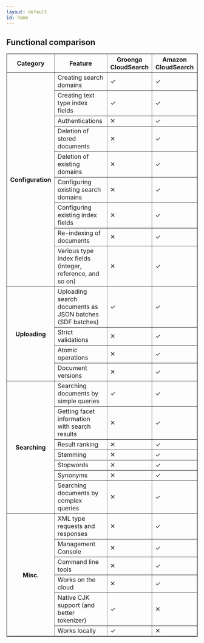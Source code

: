```yaml
---
layout: default
id: home
---
```


## Functional comparison

<table border="1">
  <tr>
    <th>Category</th>
    <th>Feature</th>
    <th>Groonga CloudSearch</th>
    <th>Amazon CloudSearch</th>
  </tr>

  <tr>
    <th rowspan="9">Configuration</th>
    <td>Creating search domains</td>
    <td><span class="functional-ok">&#x2713;</span></td><td><span class="functional-ok">&#x2713;</span></td>
  </tr>
  <tr>
    <td>Creating text type index fields</td>
    <td><span class="functional-ok">&#x2713;</span></td><td><span class="functional-ok">&#x2713;</span></td>
  </tr>
  <tr>
    <td>Authentications</td>
    <td><span class="functional-ng">&#x2715;</span></td><td><span class="functional-ok">&#x2713;</span></td>
  </tr>
  <tr>
    <td>Deletion of stored documents</td>
    <td><span class="functional-ng">&#x2715;</span></td><td><span class="functional-ok">&#x2713;</span></td>
  </tr>
  <tr>
    <td>Deletion of existing domains</td>
    <td><span class="functional-ng">&#x2715;</span></td><td><span class="functional-ok">&#x2713;</span></td>
  </tr>
  <tr>
    <td>Configuring existing search domains</td>
    <td><span class="functional-ng">&#x2715;</span></td><td><span class="functional-ok">&#x2713;</span></td>
  </tr>
  <tr>
    <td>Configuring existing index fields</td>
    <td><span class="functional-ng">&#x2715;</span></td><td><span class="functional-ok">&#x2713;</span></td>
  </tr>
  <tr>
    <td>Re-indexing of documents</td>
    <td><span class="functional-ng">&#x2715;</span></td><td><span class="functional-ok">&#x2713;</span></td>
  </tr>
  <tr>
    <td>Various type index fields (integer, reference, and so on)</td>
    <td><span class="functional-ng">&#x2715;</span></td><td><span class="functional-ok">&#x2713;</span></td>
  </tr>

  <tr>
    <th rowspan="4">Uploading</th>
    <td>Uploading search documents as JSON batches (SDF batches)</td>
    <td><span class="functional-ok">&#x2713;</span></td><td><span class="functional-ok">&#x2713;</span></td>
  </tr>
  <tr>
    <td>Strict validations</td>
    <td><span class="functional-ng">&#x2715;</span></td><td><span class="functional-ok">&#x2713;</span></td>
  </tr>
  <tr>
    <td>Atomic operations</td>
    <td><span class="functional-ng">&#x2715;</span></td><td><span class="functional-ok">&#x2713;</span></td>
  </tr>
  <tr>
    <td>Document versions</td>
    <td><span class="functional-ng">&#x2715;</span></td><td><span class="functional-ok">&#x2713;</span></td>
  </tr>

  <tr>
    <th rowspan="7">Searching</th>
    <td>Searching documents by simple queries</td>
    <td><span class="functional-ok">&#x2713;</span></td><td><span class="functional-ok">&#x2713;</span></td>
  </tr>
  <tr>
    <td>Getting facet information with search results</td>
    <td><span class="functional-ng">&#x2715;</span></td><td><span class="functional-ok">&#x2713;</span></td>
  </tr>
  <tr>
    <td>Result ranking</td>
    <td><span class="functional-ng">&#x2715;</span></td><td><span class="functional-ok">&#x2713;</span></td>
  </tr>
  <tr>
    <td>Stemming</td>
    <td><span class="functional-ng">&#x2715;</span></td><td><span class="functional-ok">&#x2713;</span></td>
  </tr>
  <tr>
    <td>Stopwords</td>
    <td><span class="functional-ng">&#x2715;</span></td><td><span class="functional-ok">&#x2713;</span></td>
  </tr>
  <tr>
    <td>Synonyms</td>
    <td><span class="functional-ng">&#x2715;</span></td><td><span class="functional-ok">&#x2713;</span></td>
  </tr>
  <tr>
    <td>Searching documents by complex queries</td>
    <td><span class="functional-ng">&#x2715;</span></td><td><span class="functional-ok">&#x2713;</span></td>
  </tr>

  <tr>
    <th rowspan="6">Misc.</th>
    <td>XML type requests and responses</td>
    <td><span class="functional-ng">&#x2715;</span></td><td><span class="functional-ok">&#x2713;</span></td>
  </tr>
  <tr>
    <td>Management Console</td>
    <td><span class="functional-ng">&#x2715;</span></td><td><span class="functional-ok">&#x2713;</span></td>
  </tr>
  <tr>
    <td>Command line tools</td>
    <td><span class="functional-ng">&#x2715;</span></td><td><span class="functional-ok">&#x2713;</span></td>
  </tr>
  <tr>
    <td>Works on the cloud</td>
    <td><span class="functional-ng">&#x2715;</span></td><td><span class="functional-ok">&#x2713;</span></td>
  </tr>
  <tr>
    <td>Native CJK support (and better tokenizer)</td>
    <td><span class="functional-ok">&#x2713;</span></td><td><span class="functional-ng">&#x2715;</span></td>
  </tr>
  <tr>
    <td>Works locally</td>
    <td><span class="functional-ok">&#x2713;</span></td><td><span class="functional-ng">&#x2715;</span></td>
  </tr>
</table>
